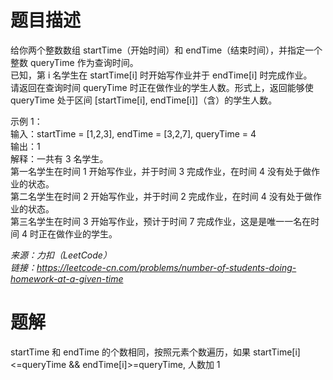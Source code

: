# 题目描述
给你两个整数数组 startTime（开始时间）和 endTime（结束时间），并指定一个整数 queryTime 作为查询时间。  
已知，第 i 名学生在 startTime[i] 时开始写作业并于 endTime[i] 时完成作业。  
请返回在查询时间 queryTime 时正在做作业的学生人数。形式上，返回能够使 queryTime 处于区间 [startTime[i], endTime[i]]（含）的学生人数。  

示例 1：  
输入：startTime = [1,2,3], endTime = [3,2,7], queryTime = 4  
输出：1  
解释：一共有 3 名学生。  
第一名学生在时间 1 开始写作业，并于时间 3 完成作业，在时间 4 没有处于做作业的状态。  
第二名学生在时间 2 开始写作业，并于时间 2 完成作业，在时间 4 没有处于做作业的状态。  
第三名学生在时间 3 开始写作业，预计于时间 7 完成作业，这是是唯一一名在时间 4 时正在做作业的学生。  

*来源：力扣（LeetCode）*  
*链接：https://leetcode-cn.com/problems/number-of-students-doing-homework-at-a-given-time*  

# 题解
startTime 和 endTime 的个数相同，按照元素个数遍历，如果 startTime[i]<=queryTime && endTime[i]>=queryTime, 人数加 1
